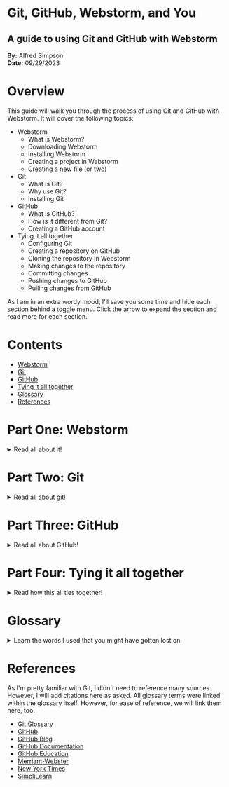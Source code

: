 # Git, GitHub, Webstorm, and You

## A guide to using Git and GitHub with Webstorm

**By:** Alfred Simpson <br>
**Date:** 09/29/2023

# Overview

This guide will walk you through the process of using Git and GitHub with Webstorm. It will cover the following topics:

- Webstorm
    - What is Webstorm?
    - Downloading Webstorm
    - Installing Webstorm
    - Creating a project in Webstorm
    - Creating a new file (or two)
- Git
    - What is Git?
    - Why use Git?
    - Installing Git
- GitHub
    - What is GitHub?
    - How is it different from Git?
    - Creating a GitHub account
- Tying it all together
    - Configuring Git
    - Creating a repository on GitHub
    - Cloning the repository in Webstorm
    - Making changes to the repository
    - Committing changes
    - Pushing changes to GitHub
    - Pulling changes from GitHub

As I am in an extra wordy mood, I'll save you some time and hide each section behind a toggle menu. Click the arrow to
expand the section and read more for each section.

# Contents

- [Webstorm](#part-one-webstorm)
- [Git](#part-two-git)
- [GitHub](#part-three-github)
- [Tying it all together](#part-four-tying-it-all-together)
- [Glossary](#glossary)
- [References](#references)

# Part One: Webstorm

<details>
<summary> Read all about it!</summary>

## What is Webstorm?
Webstorm is a JavaScript IDE (Integrated Development Environment) developed by JetBrains. It is a powerful tool that allows you to write, edit, and debug code in a single application. It also has built-in support for Git and GitHub, which makes it a great tool for working on projects that use Git and GitHub. While other editors exist, such as VisualStudio Code, those are actually just text editors with extensions that add IDE-like functionality. Webstorm is a true IDE, and as such, it is the best tool for the job. Maybe - I don't know, I'm not your mom. Use whatever you want. 

## Downloading Webstorm

You can download Webstorm directly from [JetBrains' website](https://www.jetbrains.com/webstorm/). It is free for
students, and you can get a [free student license](https://www.jetbrains.com/community/education/#students/) by signing
up with your school email address. Once you have downloaded and installed Webstorm, you can open it up and get started.

As a side note: While JetBrains offers a student license, it must be renewed annually. Failure to renew can result in
your license being revoked. If you are no longer a student, you can purchase a license for Webstorm. If you still are a
student and let your license lap, it will give you a headache trying to get it back. Trust me. In the case that you do
lose your license and need to download Webstorm for a class like IS-117 at NJIT, start
by [contacting their support team](https://www.jetbrains.com/support/). When that
fails, [contact their sales team](https://www.jetbrains.com/support/sales/#email-sales) and explain your situation. They
will likely ask you to provide proof that you are a student, such as a transcript or a copy of your student ID. Once you
have done that, they will give you a new license. Hopefully, anyway - Many of my peers experienced long delays in
getting their licenses renewed.

## Installing Webstorm

Once you have your license and you downloaded Webstorm, installation is simple. Double-click the file you downloaded and
follow the on-screen instructions. Once it is installed, you can open it up and get started.

## Creating a project in Webstorm

When you first open Webstorm, you will be greeted with a welcome screen. From here, you can create a new project, open
an existing project, or check out a project from a version control system. For now, we will create a new project.

As you create a new project, you'll notice that it gives you options for project types.<br>
![Options to choose from](img/img.png)

To get in the habit of doing so, I chose Bootstrap. If you're also taking IS-117 with Dr. Hendela at NJIT, it's likely
that you will need to use Bootstrap eventually as well. Get in the habit of creating a new project with Bootstrap now,
and you'll save yourself some time later. Once you select your project type (or didn't), just add a name and click "
Create".

It should look like this if you chose to get started with Bootstrap like I did:
![A screenshot of the creation screen](img/img_2.png)
Of course, your directory and file name will be different. Do what feels right for you.

If you don't add it, there are other ways to import bootstrap to your project. You can do so by importing it from a CDN,
or by downloading the files and adding them to your project manually. However, if you're going to be using Bootstrap
anyway, you might as well add it now. Right? Right.

Now that you've created your project, and if you imported Bootstrap, you should see something like this:
<br>
![The file hierarchy](img/img_1.png)
<br>
However, you'll notice I have a few extra files in my project. That's because I'm taking screenshots after the fact.
Let's get you caught up to speed.

### Creating a new file (or two)

To create a new file, right-click on the directory you want to create it in, and select "New" -> then select the file
type you want to create. I have an index.html file and README.md file in my project.

![Creating a new file menu](img/newfile.png)

If you click HTML file, it will create a prompt you to name the file. I chose index.html. All you need to type is
index - it will add the .html at the end. You can now edit the file to say whatever you want.
<br>
![A screenshot of the html file](img/indexhtml.png)
<br>
The README.md was my own addition. You're reading it now. Or in the future. I'll be in the past when you read this. But
hopefully still present. Time is wibbly-wobbly.

But you'll notice I did not have an option for creating a markdown file. That's okay - all you need to do is create a
new file and name it README.md. It will automatically be a markdown file.

### But what's the img.png file?

I'm glad you asked, me. I'm using it to show you why Webstorm makes sense to use for projects like this.

First off, naming a file img.png is a bad idea. It's not descriptive, and it's not helpful. But I'm using it to show you
how Webstorm handles images. Now, editing an image or file name isn't as easy as right-clicking on the file and
selecting rename.
<br>

![See how to edit the name](img/editingnames.png)

<br>

I mean, it is -> but it's not in the main context menu. Instead, we have shift+F6. That's a hotkey that allows you to
rename it.

When renaming a file, it will also rename the image in the file it's found in! That's pretty neat.
![Screenshot showing refactoring an image after renaming it](img/refactoring.png)

But what if you want to move the image to a different directory? Well, you can do that too. Just drag and drop it into
the directory you want it to be in. It will automatically update the file path in the file it's found in.

Before:
<br>

![A screenshot showing how it looks before](img/before.png)

<br>

After:

![A screenshot showing the refactoring](img/after.png)

<br>

<br>

Even better. 

Now that we've covered the basics of Webstorm, let's move on to Git. You just learned how to create a project, but the last thing we'd want is for something to happen to it.
</details>

# Part Two: Git

<details>
<summary> Read all about git!</summary>

## What is Git?

[Git](#git) is a version control system. 
It allows you to track changes to files and directories over time. **Version control?** Yes, version control. Ever work on a project, and you didn't realize you were about to do something that would break **everything**? Or maybe it was working a few minutes ago, and now it's not. We've all been there. I have. Often. I accidentally broke NICC's entire website at 1 am the night before a big event. If I didn't have version control in place, I would have been having _a bad time_.

Version controlling is just a way to make sure that you can always take a few steps back when you need to. Imagine having version control for conversations? Amazing. I'd love that. Except git exists - and my imaginary time machine for conversations does not.


## Why use Git?

Well, after learning about what Git is - why wouldn't you use Git? Git allows you to revert your changes. Git allows you to work with others seamlessly. Most importantly, Git allows you to fix your mistakes. Providing, of course, that you follow the golden rules of Git:

- Commit early
- Commit often
- Leave good commit messages
- If you make a change & it works: Commit and leave a message saying what you did.
- If you make a change & it doesn't work: ~~pretend someone else did it~~ Fix it locally, leaving comments as to why it didn't work.
- Don't work in production or live code.
- Don't work in production or live code.
- Don't work in production or live code.

If you follow these rules, you'll be fine. If you don't, you'll be fine until you're not. Which isn't great, but you'll learn like all of us do - by breaking and rebuilding things.

## Installing Git

Are you on Linux? Fantastic! Use your favorite package manager to install Git. On most Debian distributions, a simple:
```sudo apt install git``` will do the trick.

Are you on Windows or Mac? That's cool, too! You can download Git from [Git's website](https://git-scm.com/downloads).

Simply download and install Git. It's that easy.

Of course, you'll need to actually configure your Git to work appropriately. We'll cover that in the next section.

</details>

# Part Three: GitHub

<details>
<summary> Read all about GitHub!</summary>

Okay, so you have Webstorm installed and now Git is active on your machine. You know you want to use version control because it's amazing - but where are you hosting your code? You could use [GitLab](https://about.gitlab.com/), Atlassian's [BitBucket](https://bitbucket.org/product), any other number of services. While I have personally noticed people speaking about GitLab more often lately, it still is not the go-to Git Repository. A very large majority of the world is using GitHub, and we are, too.  

## What is GitHub?

GitHub is a web-based Git repository. It's used by private people like, or Enterprises like [Microsoft](https://github.com/microsoft). In fact, GitHub has been owned by Microsoft since 2018 (Source: [New York Times](https://www.nytimes.com/2018/06/04/technology/microsoft-github-cloud-computing.html)). Can you believe they paid $7.5 Billion for GitHub? I can. Here's why:

GitHub lets you host your code remotely and is a great place to examine open-source coding projects. It's used by over 100,000,000 people as of January 2023. (Source: [GitHub Blog](https://github.blog/2023-01-25-100-million-developers-and-counting/)).

## How is it different from Git?

But wait, why do we need something like GitHub if we have Git? Git lets us version control, but GitHub lets us do so remotely. It also lets us work with others on projects. It's a great way to collaborate with others on projects. GitHub uses Git. Git does not use GitHub. At least, not that I could find.

SimpliLearn actually gives a really good explanation of the difference between Git and GitHub. "While they both provide source code management (SCM) and make merging and sharing code easier, this is pretty much where their similarities end. Think of Git as a single computer and GitHub as a network of multiple interconnected computers, all with the same end goal but a wildly different role to get there." (Source: [SimpliLearn](https://www.simplilearn.com/tutorials/git-tutorial/git-vs-github#git_and_github_operate_completely_differently)



## Creating a GitHub account

To create a GitHub account, you'll just need to go to GitHub's site. You can do so by clicking [here](https://github.com/). From there, click on signup, and you'll see a screen like this: <br>

![A screenshot of the signup page](img/SignUp.png)

<br>

Follow the prompts to get started. Eventually you will have your very own GitHub account. As a side note: make sure to use your .edu email if you're signing up for the first time. They do offer pretty sweet [education deals](https://education.github.com/). 
</details>

# Part Four: Tying it all together

<details>
<summary> Read how this all ties together!</summary>

## Make it all work!

Now that we know what Git is and created our GitHub account, let's tie it all together. We'll need to configure our accounts, create the repository, and then push it.

## Configuring Git & GitHub

To configure Git on your local machine for GitHub. Open up your favorite terminal or, using Webstorm, open up the terminal. You can press Alt+F12 to do so on Windows. 
You'll need to run the following commands:

```git config --global user.name <Your Github User Name>```

For example, mine is:
```git config --global user.name AlfredSimpson```

Next, configure your email address. Use the same from your GitHub account.
```git config --global user.email <email address>```


## Initialize a repository

Great, that's set up. Now we should initialize our repository. This means to basically take wherever we're working and configure it to be a place where we can use Git.

To do so, use:
```git init```
Note: Make sure you're in the directory where your work is.  I'm working in X:\RandomGithub\A02, so it looks like this:
![A screenshot of a git init in the terminal](img/gitinit.png)


## Creating a repository on GitHub

We've initialized our repository. Now we are going to go much faster. 

### Create your branch
We're going to switch to a new branch main using the following code:

```git checkout -b main```
Note: A branch is where we're developing everything! Older terminology may use master, but that's outdated and a bit racist. I use main. You can call yours Billy. Whatever you'd like, it really doesn't matter.
Additional note: You can also initialize a repo and automatically be in the branch using ```git init -b main```.

### Add your files

What good is version controlling if you don't add things to control? Add all files you want to version control either individually, or by using:
``` git add --all``` or ```git add -A```

You'll probably see some lovely warnings the first time you do this:
![Git Warnings](img/gitwarnings.png)

That's okay. Don't worry about it. LF stands for line feed. CRLF stands for carriage return line feed. It's a line ending. It's a thing. It's not a big deal. It's just a warning. You can ignore it. It's just letting you know that it will make changes. It's not a big deal.

If you didn't use git add -A, and you used git add --all, you'd see the same thing. I don't have a screenshot for that, but I promise it's the same thing.

![Git add all in the terminal](img/gitaddall.png)

### Commit your changes

We've initialized git. The files are added. Now we need to commit.

```git commit -m "Your commit message here"```

I used:
![git commit message](img/GitCommitMessage.png)


### But where is it?

We committed the changes, but where did they go?
Nowhere. We need to send them to GitHub.

So let's create a GitHub repository through command line. Make sure you're using Git Bash for this.

```gh repo create```

![An error specifying that we failed to authorize with github](img/FailureToAuthorize.png)

Oh, no. An error! That's okay. We just need to go download the GitHub [Command Line Interface](https://cli.github.com/).

Download that and install it. Then, authorize it using the following command:

```gh auth login```

![Successfully authorized login using gh auth login](img/authlogin.png)

Follow the prompts!

I chose to use GitHub.com, and SSH for Git Operations. I then selected my SSH public key.

If you don't have an SSH key and would like to do the same... You can follow [GitHub's instructions](https://docs.github.com/en/github/authenticating-to-github/connecting-to-github-with-ssh) on how to do so. 

Now, with **that** done, let's try again.

```gh repo create```

You'll get a lot of prompts asking you to provide a repository name, description, etc. Enter it all, and follow the prompts until it creates the repository. I didn't screenshot this for you as it did contain private data of my own. 


### Finally, push it!

Don't stop, push it! Push it real good!

Since we did this in a way that takes way more time than most people would, we'll need something more than just a regular git push... Go over to GitHub and you'll find you have a brand new public repo! Take the URL, and use it in the following command:

```git remote add origin <URL of your github repo>```
Check that it's there using ```git remote -v```

Now, we can push it!

```git push -u origin main```

![A successful push](img/Success.png)

It's a beautiful thing to see.

## The... easier way.

Okay, so that was a lot. I'm not going to lie. It was a lot. But it's a good way to learn. However, there is an easier way.

Since you have a GitHub account created, all you really needed to do was create a repository on GitHub. Then, clone it in Webstorm. You can do so by clicking on "Get from Version Control" on the welcome screen.

You could have also used the git clone command in the terminal. 

```git clone <URL of your github repo>```

Then, you could have made your changes, committed them, and pushed them.

But where's the fun in that? You wouldn't have learned anything. I learned something - because things broke! And now you maybe learned from my mistake. Or you didn't! Who knows? 

## What about pulling?

Let's say you're working on a project with someone else. They make a change, and you need to pull it. You can do so using the following command:

```git pull```

That's it. That's all you need to do. It will pull the changes from the remote repository to your local machine. Just make sure that you're in the right directory when you do so.


</details>

# Glossary

<details>
<summary> Learn the words I used that you might have gotten lost on</summary>

Some definitions were known to me, and one or two were not. However, when possible, I chose to include an official definition from Git or other sources. Sometimes only because I thought it was funny and clearly written by a developer who couldn't see the forest for the trees. When it was overly technical, I wrote a more simple definition.

### Branch

A line of development.
- Source: [Git](https://git-scm.com/docs/gitglossary#Documentation/gitglossary.txt-aiddefbranchabranch)<br>

A version of a version-controlled project that enables you to work on multiple projects simultaneously and, if you want, with other people, without potentially catastrophic damage done to the codebase. 
- Source: Me<br>

### Clone

A clone is a copy of a remote repository on your local machine. Used in command-line as <br>
```git clone <url>```
- Source: Me

### Commit

noun: A single point in the Git history;
<br>
verb: The action of storing a new snapshot of the project's state in the Git History;
- Source: [Git](https://git-scm.com/docs/gitglossary#Documentation/gitglossary.txt-aiddefcommitacommit)

### Fetch

"Fetching a branch means to get the branch’s head ref from a remote repository, to find out which objects are missing from the local object database, and to get them, too."
- Source: [Git](https://git-scm.com/docs/gitglossary#Documentation/gitglossary.txt-aiddeffetchafetch)

In other words: Get the most recent version of everything in a repository and make sure nothing is missing.
- Source: Me

### Git
A free and open source distributed version control system designed to handle everything from small to very large projects with speed and efficiency. <br> 
- Source: [Git](https://git-scm.com/)

A foolish or worthless person <br>
- Source: [Merriam-Webster](https://www.merriam-webster.com/dictionary/git);<br>

A time machine for your code 
- Source: Me <br>

### GitHub

GitHub describes itself as the "complete developer platform to build, scale, and deliver secure software." 
- Source: [GitHub](https://github.com/about)

For all intents and purposes, it is a remote repository for your code. 
- Source: **Me**

### Merge

_verb:_ "To bring the contents of another branch or external repository into the current branch."; <br>
_noun:_ "a successful merge results in the creation of a single commit representing the result of the merge."
- Source: [Git](https://git-scm.com/docs/gitglossary#Documentation/gitglossary.txt-aiddefmergeamerge)

### Merge Conflict

"An event that occurs when Git is unable to automatically resolve differences in code between two commits."
- Source: [GitKraken](https://www.gitkraken.com/learn/git/tutorials/how-to-resolve-merge-conflict-in-git#:~:text=A%20merge%20conflict%20is%20an,merge%20commits%20without%20your%20help.)

### Pull

"To fetch and merge a branch"
- Source: [Git](https://git-scm.com/docs/gitglossary#Documentation/gitglossary.txt-aiddefpullapull) <br>

Retrieve the most recent version of a repository from a remote repository to your local machine.
- Source: Me

### Push

"Pushing a branch means to get the branch's head ref from a remote repository, find out if it is an ancestor to the branch's local head ref, and in that case, putting all objects, which are reachable from the local head ref, and which are missing from the remote repository, into the remote object database, and updating the remote head ref."
- Source: [Git](https://git-scm.com/docs/gitglossary#Documentation/gitglossary.txt-aiddefpushapush)

Send your committed changes to a remote repository. 
- Source: Me

### Remote

A non-local device or repository. In this instance, we are referring to a repository. It resides in a different location than your local machine. 
- Source: Me

### Repository

"A collection of refs together with an object database containing all objects which are reachable from the refs, possibly accompanied by metadata from one or more porcelains."
- Source: [Git](https://git-scm.com/docs/gitglossary#Documentation/gitglossary.txt-aiddefrepositoryarepository) <br>

A place where things are stored, like your code. 
- Source: Me

</details>

# References

As I'm pretty familiar with Git, I didn't need to reference many sources. However, I will add citations here as asked. All glossary terms were linked within the glossary itself. However, for ease of reference, we will link them here, too.  

- [Git Glossary](https://git-scm.com/docs/gitglossary)
- [GitHub](https://github.com)
- [GitHub Blog](https://github.blog/2023-01-25-100-million-developers-and-counting/)
- [GitHub Documentation](https://docs.github.com/en/authentication/connecting-to-github-with-ssh/generating-a-new-ssh-key-and-adding-it-to-the-ssh-agent)
- [GitHub Education](https://education.github.com/)
- [Merriam-Webster](https://www.merriam-webster.com/dictionary/git)
- [New York Times](https://www.nytimes.com/2018/06/04/technology/microsoft-github-cloud-computing.html)
- [SimpliLearn](https://www.simplilearn.com/tutorials/git-tutorial/git-vs-github#git_and_github_operate_completely_differently)

